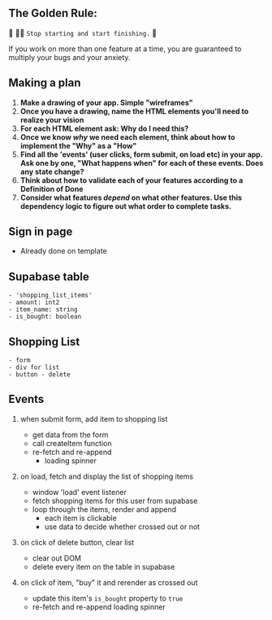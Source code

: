 ## The Golden Rule:

🦸 🦸‍♂️ `Stop starting and start finishing.` 🏁

If you work on more than one feature at a time, you are guaranteed to multiply your bugs and your anxiety.

## Making a plan

1. **Make a drawing of your app. Simple "wireframes"**
1. **Once you have a drawing, name the HTML elements you'll need to realize your vision**
1. **For each HTML element ask: Why do I need this?**
1. **Once we know _why_ we need each element, think about how to implement the "Why" as a "How"**
1. **Find all the 'events' (user clicks, form submit, on load etc) in your app. Ask one by one, "What happens when" for each of these events. Does any state change?**
1. **Think about how to validate each of your features according to a Definition of Done**
1. **Consider what features _depend_ on what other features. Use this dependency logic to figure out what order to complete tasks.**

## Sign in page

-   Already done on template

## Supabase table

    - 'shopping_list_items'
    - amount: int2
    - item_name: string
    - is_bought: boolean

## Shopping List

    - form
    - div for list
    - button - delete

## Events

1. when submit form, add item to shopping list

    - get data from the form
    - call createItem function
    - re-fetch and re-append
        - loading spinner

2. on load, fetch and display the list of shopping items

    - window 'load' event listener
    - fetch shopping items for this user from supabase
    - loop through the items, render and append
        - each item is clickable
        - use data to decide whether crossed out or not

3. on click of delete button, clear list
    - clear out DOM
    - delete every item on the table in supabase
4. on click of item, "buy" it and rerender as crossed out
    - update this item's `is_bought` property to `true`
    - re-fetch and re-append
      loading spinner

